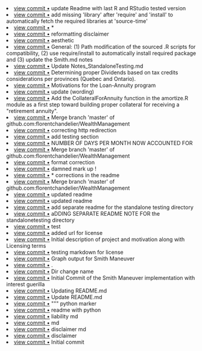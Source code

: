 <li> <a href="http://github.com/florentchandelier/WealthManagement/commit/440188fcfb71c37e81aa05163f8a908de00229f3">view commit &bull;</a> update Readme with last R and RStudio tested version</li>
<li> <a href="http://github.com/florentchandelier/WealthManagement/commit/7e3903c8ba2539237b3689942568bd133495249f">view commit &bull;</a> add missing 'library' after 'require' and 'install' to automatically fetch the required libraries at 'source-time'</li>
<li> <a href="http://github.com/florentchandelier/WealthManagement/commit/81611a312b7f2e916dd779dcfeaa21c78104055b">view commit &bull;</a> *</li>
<li> <a href="http://github.com/florentchandelier/WealthManagement/commit/541ec01cf9bddd5b3726c270765027c062e55ad9">view commit &bull;</a> reformatting disclaimer</li>
<li> <a href="http://github.com/florentchandelier/WealthManagement/commit/276f37fe037ac355eb2eefe0c1e64a5cae1d7289">view commit &bull;</a> aesthetic</li>
<li> <a href="http://github.com/florentchandelier/WealthManagement/commit/9525153e8e3205c08e40798093772dbc5ceed67c">view commit &bull;</a> General: (1) Path modification of the sourced .R scripts for compatibility, (2) use require/install to automatically install required package and (3) update the Smith.md notes</li>
<li> <a href="http://github.com/florentchandelier/WealthManagement/commit/bedbbe28a71a805a13f49d05adfa1f209d0dbcf9">view commit &bull;</a> Update Notes_StandaloneTesting.md</li>
<li> <a href="http://github.com/florentchandelier/WealthManagement/commit/71cd61718576311616987dea249f3e9b8a6c8800">view commit &bull;</a> Determining proper Dividends based on tax credits considerations per provinces (Quebec and Ontario).</li>
<li> <a href="http://github.com/florentchandelier/WealthManagement/commit/2788da04134c8e741f2aca75e50d62cae78e05ba">view commit &bull;</a> Motivations for the Loan-Annuity program</li>
<li> <a href="http://github.com/florentchandelier/WealthManagement/commit/409d8d0e2d27bc3e4b5ea808f62bca15bd81d65d">view commit &bull;</a> update (wording)</li>
<li> <a href="http://github.com/florentchandelier/WealthManagement/commit/cb64b7eef79fd0a0bc083acb0e35c84d415a41bc">view commit &bull;</a> Add the CollateralForAnnuity function in the amortize.R module as a first step toward building proper collateral for receiving a "retirement annuity".</li>
<li> <a href="http://github.com/florentchandelier/WealthManagement/commit/b4b94b23b4c17859e7271f7261ac3c342be2469d">view commit &bull;</a> Merge branch 'master' of github.com:florentchandelier/WealthManagement</li>
<li> <a href="http://github.com/florentchandelier/WealthManagement/commit/58d49718f1d1d60a93941979ee595685b4fd1566">view commit &bull;</a> correcting http redirection</li>
<li> <a href="http://github.com/florentchandelier/WealthManagement/commit/98c2c445d96335a3e0c48bf6cb7a555a56327976">view commit &bull;</a> add testing section</li>
<li> <a href="http://github.com/florentchandelier/WealthManagement/commit/3d715b467ce26043c120c6d232cebc42711d7c58">view commit &bull;</a> NUMBER OF DAYS PER MONTH NOW ACCOUNTED FOR</li>
<li> <a href="http://github.com/florentchandelier/WealthManagement/commit/7f922ddcfb293e7038909e6ff7a9fc9aca7ac444">view commit &bull;</a> Merge branch 'master' of github.com:florentchandelier/WealthManagement</li>
<li> <a href="http://github.com/florentchandelier/WealthManagement/commit/687bbaac7c41986d55879d5b669187dbc4293e48">view commit &bull;</a> format correction</li>
<li> <a href="http://github.com/florentchandelier/WealthManagement/commit/25dc7f5a6eaaa0bbf6764e17fd2490f2c43ed4a8">view commit &bull;</a> damned mark up !</li>
<li> <a href="http://github.com/florentchandelier/WealthManagement/commit/39a2ee92ebf9352b2bbbd20a68a5ddf78920751c">view commit &bull;</a> * corrections in the readme</li>
<li> <a href="http://github.com/florentchandelier/WealthManagement/commit/7374b4a4ee6b0351500384cc3f1acc27534dd8aa">view commit &bull;</a> Merge branch 'master' of github.com:florentchandelier/WealthManagement</li>
<li> <a href="http://github.com/florentchandelier/WealthManagement/commit/bfca2be2dd39bb74b01a9aa67d0cd58446f73681">view commit &bull;</a> updated readme</li>
<li> <a href="http://github.com/florentchandelier/WealthManagement/commit/32dc05a8e8655a92cbf1d7f603ce7be4ed7c1ce1">view commit &bull;</a> updated readme</li>
<li> <a href="http://github.com/florentchandelier/WealthManagement/commit/11a935f39aa7c28ffeaf1f4cdb329d424ae23052">view commit &bull;</a> add separate readme for the standalone testing directory</li>
<li> <a href="http://github.com/florentchandelier/WealthManagement/commit/2651b20a7b21812e6254d7504ab333dd0130a098">view commit &bull;</a> aDDING SEPARATE README NOTE FOR the standalonetesting directory</li>
<li> <a href="http://github.com/florentchandelier/WealthManagement/commit/6f3511596483dd214ce35ac16380c9b8d1c8991a">view commit &bull;</a> test</li>
<li> <a href="http://github.com/florentchandelier/WealthManagement/commit/8bc8f953b71fa46694079a58ff97e7281fc13734">view commit &bull;</a> added url for license</li>
<li> <a href="http://github.com/florentchandelier/WealthManagement/commit/bb271de935fd57cceac0aa303c29dd8b11616609">view commit &bull;</a> Initial description of project and motivation along with Licensing terms</li>
<li> <a href="http://github.com/florentchandelier/WealthManagement/commit/3c2be6d93e68ba689dd1e37d348afa3867507052">view commit &bull;</a> testing markdown for license</li>
<li> <a href="http://github.com/florentchandelier/WealthManagement/commit/cf5dbdabb8b687aafb9d8ee3e2724518bb67f75c">view commit &bull;</a> Graph output for Smith Maneuver</li>
<li> <a href="http://github.com/florentchandelier/WealthManagement/commit/8e55132c24e148ca883ba4863b80fa701a7c9615">view commit &bull;</a> .</li>
<li> <a href="http://github.com/florentchandelier/WealthManagement/commit/9fd14a3251bff91dff128b6586b578846bb360eb">view commit &bull;</a> Dir change name</li>
<li> <a href="http://github.com/florentchandelier/WealthManagement/commit/8a9a61d2b9b25d0d5a497c3387d6afb7847cacf1">view commit &bull;</a> Initial Commit of the Smith Maneuver implementation with interest guerilla</li>
<li> <a href="http://github.com/florentchandelier/WealthManagement/commit/1a402a6ecd66e8cbf85de27267027b5339172a6f">view commit &bull;</a> Updating README.md</li>
<li> <a href="http://github.com/florentchandelier/WealthManagement/commit/dd54a126ca7b4dc2a40833fc0968ea1e46b29f39">view commit &bull;</a> Update README.md</li>
<li> <a href="http://github.com/florentchandelier/WealthManagement/commit/57713d6d0c5d70f906547ea976615c4fe49f3aaa">view commit &bull;</a> """ python marker</li>
<li> <a href="http://github.com/florentchandelier/WealthManagement/commit/5eeea3b7b66cdcbe73eba990562f248473eee9b0">view commit &bull;</a> readme with python</li>
<li> <a href="http://github.com/florentchandelier/WealthManagement/commit/7e5a10e0c86db3f2965e3dc2a6c020bc60cd5ad8">view commit &bull;</a> liability md</li>
<li> <a href="http://github.com/florentchandelier/WealthManagement/commit/5737a485cca50c7a4bbc2edcf6d295cbe34563bc">view commit &bull;</a> md</li>
<li> <a href="http://github.com/florentchandelier/WealthManagement/commit/1182c3d5a931ab4c101d1066cfeb7271150d52ea">view commit &bull;</a> disclaimer md</li>
<li> <a href="http://github.com/florentchandelier/WealthManagement/commit/8f4cc79a1a5b09768bfffaa41a7a4fe27670f998">view commit &bull;</a> disclaimer</li>
<li> <a href="http://github.com/florentchandelier/WealthManagement/commit/4617e569d8b1fd48c23df6c033811137fb21b65b">view commit &bull;</a> Initial commit</li>